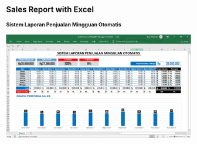 ## Sales Report with Excel 

#### Sistem Laporan Penjualan Mingguan Otomatis

![Image1.jpg](https://github.com/bayualansyah/excel-projects/blob/main/sales-report/Image1.jpg)
